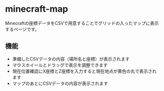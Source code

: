 # minecraft-map

Minecraftの座標データをCSVで用意することでグリッドの入ったマップに表示するページです。

## 機能
- 準備したCSVデータの内容（場所名と座標）が表示されます
- マウスホイールとドラッグで表示を調整できます
- 現在位置確認にX座標とZ座標を入力すると現在地点が黄色の丸で表示されます
- マップのあとにCSVデータの内容が表示されます
